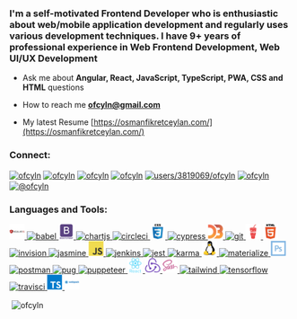 <h3 align="left">I'm a self-motivated Frontend Developer who is enthusiastic about web/mobile application development and regularly uses various development techniques. I have 9+ years of professional experience in Web Frontend Development, Web UI/UX Development</h3>

- Ask me about **Angular, React, JavaScript, TypeScript, PWA, CSS and HTML** questions

- How to reach me **ofcyln@gmail.com**

- My latest Resume [https://osmanfikretceylan.com/](https://osmanfikretceylan.com/)

<h3 align="left">Connect:</h3>
<p align="left">
<a href="https://codepen.io/ofcyln" target="blank"><img align="center" src="https://cdn.jsdelivr.net/npm/simple-icons@3.0.1/icons/codepen.svg" alt="ofcyln" height="30" width="40" /></a>
<a href="https://dev.to/ofcyln" target="blank"><img align="center" src="https://cdn.jsdelivr.net/npm/simple-icons@3.0.1/icons/dev-dot-to.svg" alt="ofcyln" height="30" width="40" /></a>
<a href="https://twitter.com/ofcyln" target="blank"><img align="center" src="https://cdn.jsdelivr.net/npm/simple-icons@3.0.1/icons/twitter.svg" alt="ofcyln" height="30" width="40" /></a>
<a href="https://linkedin.com/in/ofcyln" target="blank"><img align="center" src="https://cdn.jsdelivr.net/npm/simple-icons@3.0.1/icons/linkedin.svg" alt="ofcyln" height="30" width="40" /></a>
<a href="https://stackoverflow.com/users/users/3819069/ofcyln" target="blank"><img align="center" src="https://cdn.jsdelivr.net/npm/simple-icons@3.0.1/icons/stackoverflow.svg" alt="users/3819069/ofcyln" height="30" width="40" /></a>
<a href="https://codesandbox.com/ofcyln" target="blank"><img align="center" src="https://cdn.jsdelivr.net/npm/simple-icons@3.0.1/icons/codesandbox.svg" alt="ofcyln" height="30" width="40" /></a>
<a href="https://medium.com/@ofcyln" target="blank"><img align="center" src="https://cdn.jsdelivr.net/npm/simple-icons@3.0.1/icons/medium.svg" alt="@ofcyln" height="30" width="40" /></a>
</p>


<h3 align="left">Languages and Tools:</h3>
<p align="left"> <a href="https://angular.io" target="_blank"> <img src="https://raw.githubusercontent.com/devicons/devicon/master/icons/angularjs/angularjs-original-wordmark.svg" alt="angularjs" width="27" height="27"/> </a> <a href="https://babeljs.io/" target="_blank"> <img src="https://www.vectorlogo.zone/logos/babeljs/babeljs-icon.svg" alt="babel" width="27" height="27"/> </a> <a href="https://getbootstrap.com" target="_blank"> <img src="https://raw.githubusercontent.com/devicons/devicon/master/icons/bootstrap/bootstrap-plain-wordmark.svg" alt="bootstrap" width="27" height="27"/> </a> <a href="https://www.chartjs.org" target="_blank"> <img src="https://www.chartjs.org/media/logo-title.svg" alt="chartjs" width="27" height="27"/> </a> <a href="https://circleci.com" target="_blank"> <img src="https://www.vectorlogo.zone/logos/circleci/circleci-icon.svg" alt="circleci" width="27" height="27"/> </a> <a href="https://www.w3schools.com/css/" target="_blank"> <img src="https://raw.githubusercontent.com/devicons/devicon/master/icons/css3/css3-original-wordmark.svg" alt="css3" width="27" height="27"/> </a> <a href="https://www.cypress.io" target="_blank"> <img src="https://raw.githubusercontent.com/simple-icons/simple-icons/6e46ec1fc23b60c8fd0d2f2ff46db82e16dbd75f/icons/cypress.svg" alt="cypress" width="27" height="27"/> </a> <a href="https://d3js.org/" target="_blank"> <img src="https://raw.githubusercontent.com/devicons/devicon/master/icons/d3js/d3js-original.svg" alt="d3js" width="27" height="27"/> </a> <a href="https://git-scm.com/" target="_blank"> <img src="https://www.vectorlogo.zone/logos/git-scm/git-scm-icon.svg" alt="git" width="27" height="27"/> </a> <a href="https://gulpjs.com" target="_blank"> <img src="https://raw.githubusercontent.com/devicons/devicon/master/icons/gulp/gulp-plain.svg" alt="gulp" width="27" height="27"/> </a> <a href="https://www.w3.org/html/" target="_blank"> <img src="https://raw.githubusercontent.com/devicons/devicon/master/icons/html5/html5-original-wordmark.svg" alt="html5" width="27" height="27"/> </a> <a href="https://www.invisionapp.com/" target="_blank"> <img src="https://www.vectorlogo.zone/logos/invisionapp/invisionapp-icon.svg" alt="invision" width="27" height="27"/> </a> <a href="https://jasmine.github.io/" target="_blank"> <img src="https://www.vectorlogo.zone/logos/jasmine/jasmine-icon.svg" alt="jasmine" width="27" height="27"/> </a> <a href="https://developer.mozilla.org/en-US/docs/Web/JavaScript" target="_blank"> <img src="https://raw.githubusercontent.com/devicons/devicon/master/icons/javascript/javascript-original.svg" alt="javascript" width="27" height="27"/> </a> <a href="https://www.jenkins.io" target="_blank"> <img src="https://www.vectorlogo.zone/logos/jenkins/jenkins-icon.svg" alt="jenkins" width="27" height="27"/> </a> <a href="https://jestjs.io" target="_blank"> <img src="https://www.vectorlogo.zone/logos/jestjsio/jestjsio-icon.svg" alt="jest" width="27" height="27"/> </a> <a href="https://karma-runner.github.io/latest/index.html" target="_blank"> <img src="https://raw.githubusercontent.com/detain/svg-logos/780f25886640cef088af994181646db2f6b1a3f8/svg/karma.svg" alt="karma" width="27" height="27"/> </a> <a href="https://www.linux.org/" target="_blank"> <img src="https://raw.githubusercontent.com/devicons/devicon/master/icons/linux/linux-original.svg" alt="linux" width="27" height="27"/> </a> <a href="https://materializecss.com/" target="_blank"> <img src="https://raw.githubusercontent.com/prplx/svg-logos/5585531d45d294869c4eaab4d7cf2e9c167710a9/svg/materialize.svg" alt="materialize" width="27" height="27"/> </a> <a href="https://www.photoshop.com/en" target="_blank"> <img src="https://raw.githubusercontent.com/devicons/devicon/master/icons/photoshop/photoshop-line.svg" alt="photoshop" width="27" height="27"/> </a> <a href="https://postman.com" target="_blank"> <img src="https://www.vectorlogo.zone/logos/getpostman/getpostman-icon.svg" alt="postman" width="27" height="27"/> </a> <a href="https://pugjs.org" target="_blank"> <img src="https://cdn.worldvectorlogo.com/logos/pug.svg" alt="pug" width="27" height="27"/> </a> <a href="https://github.com/puppeteer/puppeteer" target="_blank"> <img src="https://www.vectorlogo.zone/logos/pptrdev/pptrdev-official.svg" alt="puppeteer" width="27" height="27"/> </a> <a href="https://reactjs.org/" target="_blank"> <img src="https://raw.githubusercontent.com/devicons/devicon/master/icons/react/react-original-wordmark.svg" alt="react" width="27" height="27"/> </a> <a href="https://redux.js.org" target="_blank"> <img src="https://raw.githubusercontent.com/devicons/devicon/master/icons/redux/redux-original.svg" alt="redux" width="27" height="27"/> </a> <a href="https://sass-lang.com" target="_blank"> <img src="https://raw.githubusercontent.com/devicons/devicon/master/icons/sass/sass-original.svg" alt="sass" width="27" height="27"/> </a> <a href="https://tailwindcss.com/" target="_blank"> <img src="https://www.vectorlogo.zone/logos/tailwindcss/tailwindcss-icon.svg" alt="tailwind" width="27" height="27"/> </a> <a href="https://www.tensorflow.org" target="_blank"> <img src="https://www.vectorlogo.zone/logos/tensorflow/tensorflow-icon.svg" alt="tensorflow" width="27" height="27"/> </a> <a href="https://travis-ci.org" target="_blank"> <img src="https://www.vectorlogo.zone/logos/travis-ci/travis-ci-icon.svg" alt="travisci" width="27" height="27"/> </a> <a href="https://www.typescriptlang.org/" target="_blank"> <img src="https://raw.githubusercontent.com/devicons/devicon/master/icons/typescript/typescript-original.svg" alt="typescript" width="27" height="27"/> </a> <a href="https://webpack.js.org" target="_blank"> <img src="https://raw.githubusercontent.com/devicons/devicon/d00d0969292a6569d45b06d3f350f463a0107b0d/icons/webpack/webpack-original-wordmark.svg" alt="webpack" width="27" height="27"/> </a> </p>


<p>&nbsp;<img align="center" src="https://github-readme-stats.vercel.app/api?username=ofcyln&show_icons=true&locale=en&bg_color=0d1117&text_color=fff" alt="ofcyln" /></p>
